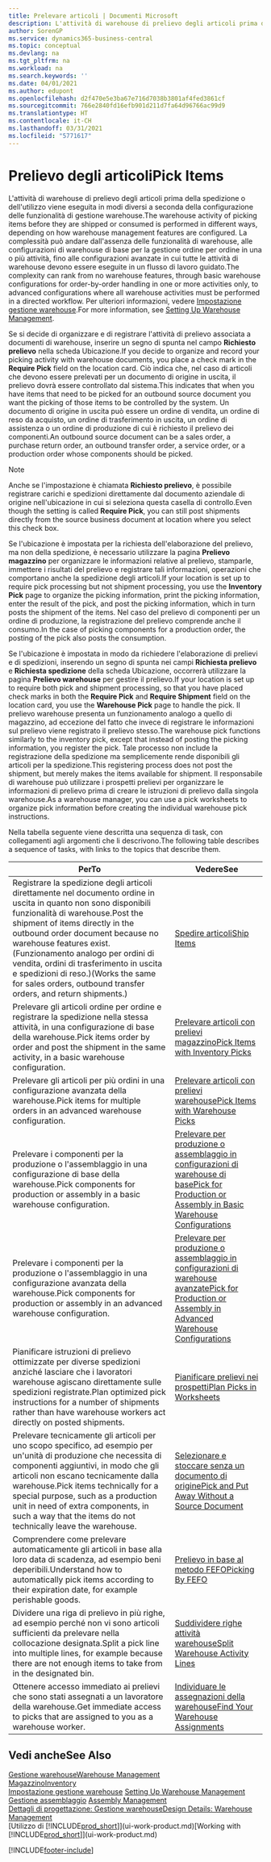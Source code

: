 ```yaml
---
title: Prelevare articoli | Documenti Microsoft
description: L'attività di warehouse di prelievo degli articoli prima della spedizione o dell'utilizzo viene eseguita in modi diversi a seconda della configurazione delle funzionalità di gestione warehouse. La complessità delle operazioni di setup può andare dall'assenza delle funzionalità di warehouse, alle configurazioni di warehouse di base per la gestione ordine per ordine in una o più attività, fino alle configurazioni avanzate in cui tutte le attività di warehouse devono essere eseguite in un flusso di lavoro guidato.
author: SorenGP
ms.service: dynamics365-business-central
ms.topic: conceptual
ms.devlang: na
ms.tgt_pltfrm: na
ms.workload: na
ms.search.keywords: ''
ms.date: 04/01/2021
ms.author: edupont
ms.openlocfilehash: d2f470e5e3ba67e716d7038b3801af4fed3861cf
ms.sourcegitcommit: 766e2840fd16efb901d211d7fa64d96766ac99d9
ms.translationtype: HT
ms.contentlocale: it-CH
ms.lasthandoff: 03/31/2021
ms.locfileid: "5771617"
---
```

# <a name="pick-items"></a><span data-ttu-id="c3cc5-104">Prelievo degli articoli</span><span class="sxs-lookup"><span data-stu-id="c3cc5-104">Pick Items</span></span>

<span data-ttu-id="c3cc5-105">L'attività di warehouse di prelievo degli articoli prima della spedizione o dell'utilizzo viene eseguita in modi diversi a seconda della configurazione delle funzionalità di gestione warehouse.</span><span class="sxs-lookup"><span data-stu-id="c3cc5-105">The warehouse activity of picking items before they are shipped or consumed is performed in different ways, depending on how warehouse management features are configured.</span></span> <span data-ttu-id="c3cc5-106">La complessità può andare dall'assenza delle funzionalità di warehouse, alle configurazioni di warehouse di base per la gestione ordine per ordine in una o più attività, fino alle configurazioni avanzate in cui tutte le attività di warehouse devono essere eseguite in un flusso di lavoro guidato.</span><span class="sxs-lookup"><span data-stu-id="c3cc5-106">The complexity can rank from no warehouse features, through basic warehouse configurations for order-by-order handling in one or more activities only, to advanced configurations where all warehouse activities must be performed in a directed workflow.</span></span> <span data-ttu-id="c3cc5-107">Per ulteriori informazioni, vedere [Impostazione gestione warehouse](warehouse-setup-warehouse.md).</span><span class="sxs-lookup"><span data-stu-id="c3cc5-107">For more information, see [Setting Up Warehouse Management](warehouse-setup-warehouse.md).</span></span>

<span data-ttu-id="c3cc5-108">Se si decide di organizzare e di registrare l'attività di prelievo associata a documenti di warehouse, inserire un segno di spunta nel campo **Richiesto prelievo** nella scheda Ubicazione.</span><span class="sxs-lookup"><span data-stu-id="c3cc5-108">If you decide to organize and record your picking activity with warehouse documents, you place a check mark in the **Require Pick** field on the location card.</span></span> <span data-ttu-id="c3cc5-109">Ciò indica che, nel caso di articoli che devono essere prelevati per un documento di origine in uscita, il prelievo dovrà essere controllato dal sistema.</span><span class="sxs-lookup"><span data-stu-id="c3cc5-109">This indicates that when you have items that need to be picked for an outbound source document you want the picking of those items to be controlled by the system.</span></span> <span data-ttu-id="c3cc5-110">Un documento di origine in uscita può essere un ordine di vendita, un ordine di reso da acquisto, un ordine di trasferimento in uscita, un ordine di assistenza o un ordine di produzione di cui è richiesto il prelievo dei componenti.</span><span class="sxs-lookup"><span data-stu-id="c3cc5-110">An outbound source document can be a sales order, a purchase return order, an outbound transfer order, a service order, or a production order whose components should be picked.</span></span>

> [!NOTE]
> <span data-ttu-id="c3cc5-111">Anche se l'impostazione è chiamata **Richiesto prelievo**, è possibile registrare carichi e spedizioni direttamente dal documento aziendale di origine nell'ubicazione in cui si seleziona questa casella di controllo.</span><span class="sxs-lookup"><span data-stu-id="c3cc5-111">Even though the setting is called **Require Pick**, you can still post shipments directly from the source business document at location where you select this check box.</span></span>

<span data-ttu-id="c3cc5-112">Se l'ubicazione è impostata per la richiesta dell'elaborazione del prelievo, ma non della spedizione, è necessario utilizzare la pagina **Prelievo magazzino** per organizzare le informazioni relative al prelievo, stamparle, immettere i risultati del prelievo e registrare tali informazioni, operazioni che comportano anche la spedizione degli articoli.</span><span class="sxs-lookup"><span data-stu-id="c3cc5-112">If your location is set up to require pick processing but not shipment processing, you use the **Inventory Pick** page to organize the picking information, print the picking information, enter the result of the pick, and post the picking information, which in turn posts the shipment of the items.</span></span> <span data-ttu-id="c3cc5-113">Nel caso del prelievo di componenti per un ordine di produzione, la registrazione del prelievo comprende anche il consumo.</span><span class="sxs-lookup"><span data-stu-id="c3cc5-113">In the case of picking components for a production order, the posting of the pick also posts the consumption.</span></span>

<span data-ttu-id="c3cc5-114">Se l'ubicazione è impostata in modo da richiedere l'elaborazione di prelievi e di spedizioni, inserendo un segno di spunta nei campi **Richiesta prelievo** e **Richiesta spedizione** della scheda Ubicazione, occorrerà utilizzare la pagina **Prelievo warehouse** per gestire il prelievo.</span><span class="sxs-lookup"><span data-stu-id="c3cc5-114">If your location is set up to require both pick and shipment processing, so that you have placed check marks in both the **Require Pick** and **Require Shipment** field on the location card, you use the **Warehouse Pick** page to handle the pick.</span></span> <span data-ttu-id="c3cc5-115">Il prelievo warehouse presenta un funzionamento analogo a quello di magazzino, ad eccezione del fatto che invece di registrare le informazioni sul prelievo viene registrato il prelievo stesso.</span><span class="sxs-lookup"><span data-stu-id="c3cc5-115">The warehouse pick functions similarly to the inventory pick, except that instead of posting the picking information, you register the pick.</span></span> <span data-ttu-id="c3cc5-116">Tale processo non include la registrazione della spedizione ma semplicemente rende disponibili gli articoli per la spedizione.</span><span class="sxs-lookup"><span data-stu-id="c3cc5-116">This registering process does not post the shipment, but merely makes the items available for shipment.</span></span> <span data-ttu-id="c3cc5-117">Il responsabile di warehouse può utilizzare i prospetti prelievi per organizzare le informazioni di prelievo prima di creare le istruzioni di prelievo dalla singola warehouse.</span><span class="sxs-lookup"><span data-stu-id="c3cc5-117">As a warehouse manager, you can use a pick worksheets to organize pick information before creating the individual warehouse pick instructions.</span></span>

<span data-ttu-id="c3cc5-118">Nella tabella seguente viene descritta una sequenza di task, con collegamenti agli argomenti che li descrivono.</span><span class="sxs-lookup"><span data-stu-id="c3cc5-118">The following table describes a sequence of tasks, with links to the topics that describe them.</span></span>   

|<span data-ttu-id="c3cc5-119">**Per**</span><span class="sxs-lookup"><span data-stu-id="c3cc5-119">**To**</span></span>|<span data-ttu-id="c3cc5-120">**Vedere**</span><span class="sxs-lookup"><span data-stu-id="c3cc5-120">**See**</span></span>|
|------------|-------------|  
|<span data-ttu-id="c3cc5-121">Registrare la spedizione degli articoli direttamente nel documento ordine in uscita in quanto non sono disponibili funzionalità di warehouse.</span><span class="sxs-lookup"><span data-stu-id="c3cc5-121">Post the shipment of items directly in the outbound order document because no warehouse features exist.</span></span> <span data-ttu-id="c3cc5-122">(Funzionamento analogo per ordini di vendita, ordini di trasferimento in uscita e spedizioni di reso.)</span><span class="sxs-lookup"><span data-stu-id="c3cc5-122">(Works the same for sales orders, outbound transfer orders, and return shipments.)</span></span>|[<span data-ttu-id="c3cc5-123">Spedire articoli</span><span class="sxs-lookup"><span data-stu-id="c3cc5-123">Ship Items</span></span>](warehouse-how-ship-items.md)|  
|<span data-ttu-id="c3cc5-124">Prelevare gli articoli ordine per ordine e registrare la spedizione nella stessa attività, in una configurazione di base della warehouse.</span><span class="sxs-lookup"><span data-stu-id="c3cc5-124">Pick items order by order and post the shipment in the same activity, in a basic warehouse configuration.</span></span>|[<span data-ttu-id="c3cc5-125">Prelevare articoli con prelievi magazzino</span><span class="sxs-lookup"><span data-stu-id="c3cc5-125">Pick Items with Inventory Picks</span></span>](warehouse-how-to-pick-items-with-inventory-picks.md)|
|<span data-ttu-id="c3cc5-126">Prelevare gli articoli per più ordini in una configurazione avanzata della warehouse.</span><span class="sxs-lookup"><span data-stu-id="c3cc5-126">Pick items for multiple orders in an advanced warehouse configuration.</span></span>|[<span data-ttu-id="c3cc5-127">Prelevare articoli con prelievi warehouse</span><span class="sxs-lookup"><span data-stu-id="c3cc5-127">Pick Items with Warehouse Picks</span></span>](warehouse-how-to-pick-items-for-warehouse-shipment.md)|  
|<span data-ttu-id="c3cc5-128">Prelevare i componenti per la produzione o l'assemblaggio in una configurazione di base della warehouse.</span><span class="sxs-lookup"><span data-stu-id="c3cc5-128">Pick components for production or assembly in a basic warehouse configuration.</span></span>|[<span data-ttu-id="c3cc5-129">Prelevare per produzione o assemblaggio in configurazioni di warehouse di base</span><span class="sxs-lookup"><span data-stu-id="c3cc5-129">Pick for Production or Assembly in Basic Warehouse Configurations</span></span>](warehouse-how-to-pick-for-production.md)|
|<span data-ttu-id="c3cc5-130">Prelevare i componenti per la produzione o l'assemblaggio in una configurazione avanzata della warehouse.</span><span class="sxs-lookup"><span data-stu-id="c3cc5-130">Pick components for production or assembly in an advanced warehouse configuration.</span></span>|[<span data-ttu-id="c3cc5-131">Prelevare per produzione o assemblaggio in configurazioni di warehouse avanzate</span><span class="sxs-lookup"><span data-stu-id="c3cc5-131">Pick for Production or Assembly in Advanced Warehouse Configurations</span></span>](warehouse-how-to-pick-for-internal-operations-in-advanced-warehousing.md)|  
|<span data-ttu-id="c3cc5-132">Pianificare istruzioni di prelievo ottimizzate per diverse spedizioni anziché lasciare che i lavoratori warehouse agiscano direttamente sulle spedizioni registrate.</span><span class="sxs-lookup"><span data-stu-id="c3cc5-132">Plan optimized pick instructions for a number of shipments rather than have warehouse workers act directly on posted shipments.</span></span>|[<span data-ttu-id="c3cc5-133">Pianificare prelievi nei prospetti</span><span class="sxs-lookup"><span data-stu-id="c3cc5-133">Plan Picks in Worksheets</span></span>](warehouse-how-to-plan-picks-in-worksheets.md)|  
|<span data-ttu-id="c3cc5-134">Prelevare tecnicamente gli articoli per uno scopo specifico, ad esempio per un'unità di produzione che necessita di componenti aggiuntivi, in modo che gli articoli non escano tecnicamente dalla warehouse.</span><span class="sxs-lookup"><span data-stu-id="c3cc5-134">Pick items technically for a special purpose, such as a production unit in need of extra components, in such a way that the items do not technically leave the warehouse.</span></span>|[<span data-ttu-id="c3cc5-135">Selezionare e stoccare senza un documento di origine</span><span class="sxs-lookup"><span data-stu-id="c3cc5-135">Pick and Put Away Without a Source Document</span></span>](warehouse-how-to-create-put-aways-from-internal-put-aways.md)|
|<span data-ttu-id="c3cc5-136">Comprendere come prelevare automaticamente gli articoli in base alla loro data di scadenza, ad esempio beni deperibili.</span><span class="sxs-lookup"><span data-stu-id="c3cc5-136">Understand how to automatically pick items according to their expiration date, for example perishable goods.</span></span>|[<span data-ttu-id="c3cc5-137">Prelievo in base al metodo FEFO</span><span class="sxs-lookup"><span data-stu-id="c3cc5-137">Picking By FEFO</span></span>](warehouse-picking-by-fefo.md)|
|<span data-ttu-id="c3cc5-138">Dividere una riga di prelievo in più righe, ad esempio perché non vi sono articoli sufficienti da prelevare nella collocazione designata.</span><span class="sxs-lookup"><span data-stu-id="c3cc5-138">Split a pick line into multiple lines, for example because there are not enough items to take from in the designated bin.</span></span>|[<span data-ttu-id="c3cc5-139">Suddividere righe attività warehouse</span><span class="sxs-lookup"><span data-stu-id="c3cc5-139">Split Warehouse Activity Lines</span></span>](warehouse-how-to-split-warehouse-activity-lines.md)|
|<span data-ttu-id="c3cc5-140">Ottenere accesso immediato ai prelievi che sono stati assegnati a un lavoratore della warehouse.</span><span class="sxs-lookup"><span data-stu-id="c3cc5-140">Get immediate access to picks that are assigned to you as a warehouse worker.</span></span>|[<span data-ttu-id="c3cc5-141">Individuare le assegnazioni della warehouse</span><span class="sxs-lookup"><span data-stu-id="c3cc5-141">Find Your Warehouse Assignments</span></span>](warehouse-how-to-find-your-warehouse-assignments.md)|  

## <a name="see-also"></a><span data-ttu-id="c3cc5-142">Vedi anche</span><span class="sxs-lookup"><span data-stu-id="c3cc5-142">See Also</span></span>  
[<span data-ttu-id="c3cc5-143">Gestione warehouse</span><span class="sxs-lookup"><span data-stu-id="c3cc5-143">Warehouse Management</span></span>](warehouse-manage-warehouse.md)  
[<span data-ttu-id="c3cc5-144">Magazzino</span><span class="sxs-lookup"><span data-stu-id="c3cc5-144">Inventory</span></span>](inventory-manage-inventory.md)  
<span data-ttu-id="c3cc5-145">[Impostazione gestione warehouse](warehouse-setup-warehouse.md)   </span><span class="sxs-lookup"><span data-stu-id="c3cc5-145">[Setting Up Warehouse Management](warehouse-setup-warehouse.md)   </span></span>  
<span data-ttu-id="c3cc5-146">[Gestione assemblaggio](assembly-assemble-items.md)  </span><span class="sxs-lookup"><span data-stu-id="c3cc5-146">[Assembly Management](assembly-assemble-items.md)  </span></span>  
[<span data-ttu-id="c3cc5-147">Dettagli di progettazione: Gestione warehouse</span><span class="sxs-lookup"><span data-stu-id="c3cc5-147">Design Details: Warehouse Management</span></span>](design-details-warehouse-management.md)  
<span data-ttu-id="c3cc5-148">[Utilizzo di [!INCLUDE[prod_short](includes/prod_short.md)]](ui-work-product.md)</span><span class="sxs-lookup"><span data-stu-id="c3cc5-148">[Working with [!INCLUDE[prod_short](includes/prod_short.md)]](ui-work-product.md)</span></span>


[!INCLUDE[footer-include](includes/footer-banner.md)]